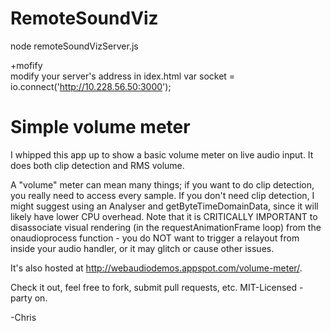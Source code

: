 # RemoteSoundViz

node remoteSoundVizServer.js

+mofify  
modify your server's address in idex.html
var socket = io.connect('http://10.228.56.50:3000'); 

# Simple volume meter

I whipped this app up to show a basic volume meter on live audio input.  It does both clip detection and RMS volume.

A "volume" meter can mean many things; if you want to do clip detection, you really need to access every sample.  If you don't need clip detection, I might suggest using an Analyser and getByteTimeDomainData, since it will likely have lower CPU overhead.  Note that it is CRITICALLY IMPORTANT to disassociate visual rendering (in the requestAnimationFrame loop) from the onaudioprocess function - you do NOT want to trigger a relayout from inside your audio handler, or it may glitch or cause other issues.

It's also hosted at http://webaudiodemos.appspot.com/volume-meter/.

Check it out, feel free to fork, submit pull requests, etc.  MIT-Licensed - party on.

-Chris

